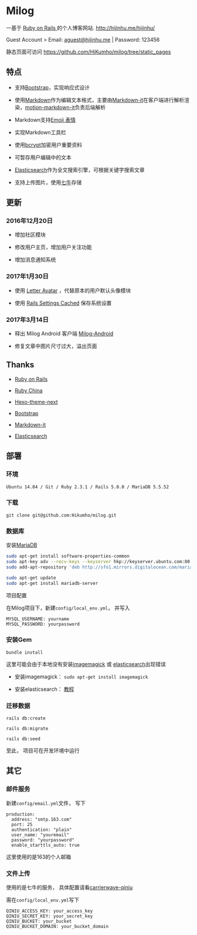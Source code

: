 # Milog

一基于 [ Ruby on Rails ](https://github.com/rails/rails) 的个人博客网站. http://hijinhu.me/hijinhu/  

Guest Account > Email: aguest@hijinhu.me | Password: 123456

静态页面可访问 https://github.com/HiKumho/milog/tree/static_pages

## 特点

+ 支持[Bootstrap](http://getbootstrap.com/)，实现响应式设计

+ 使用[Markdown](https://zh.wikipedia.org/zh-hans/Markdown)作为编辑文本格式，主要由[Markdown-it](https://github.com/markdown-it/markdown-it)在客户端进行解析渲染，[motion-markdown-it](https://github.com/digitalmoksha/motion-markdown-it)负责后端解析

+ Markdown支持[Emoji 表情](https://github.com/afeld/emoji-css)

+ 实现Markdown工具栏

+ 使用[bcrypt](https://github.com/codahale/bcrypt-ruby)加密用户重要资料

+ 可暂存用户编辑中的文本

+ [Elasticsearch](https://github.com/elastic/elasticsearch)作为全文搜索引擎，可根据关键字搜索文章

+ 支持上传图片，使用[七牛](http://www.qiniu.com/)存储

## 更新

### 2016年12月20日

+ 增加社区模块

+ 修改用户主页，增加用户关注功能

+ 增加消息通知系统

### 2017年1月30日

+ 使用 [Letter Avatar](https://github.com/ksz2k/letter_avatar) ，代替原本的用户默认头像模块

+ 使用 [Rails Settings Cached](https://github.com/huacnlee/rails-settings-cached) 保存系统设置

### 2017年3月14日

+ 释出 Milog Android 客户端 [Milog-Android](https://github.com/HiKumho/milog-android)

+ 修复文章中图片尺寸过大，溢出页面

## Thanks

+ [Ruby on Rails](http://rubyonrails.org/)

+ [Ruby China](https://ruby-china.org/)

+ [Hexo-theme-next](https://github.com/iissnan/hexo-theme-next)

+ [Bootstrap](http://getbootstrap.com/)

+ [Markdown-it](https://github.com/markdown-it/markdown-it)

+ [Elasticsearch](https://github.com/elastic/elasticsearch)

## 部署

### 环境
```
Ubuntu 14.04 / Git / Ruby 2.3.1 / Rails 5.0.0 / MariaDB 5.5.52
```

### 下载
```
git clone git@github.com:Hikumho/milog.git
```

### 数据库

安装[MariaDB](https://mariadb.org/)

```sh
sudo apt-get install software-properties-common
sudo apt-key adv --recv-keys --keyserver hkp://keyserver.ubuntu.com:80 0xcbcb082a1bb943db
sudo add-apt-repository 'deb http://sfo1.mirrors.digitalocean.com/mariadb/repo/10.0/ubuntu trusty main'

sudo apt-get update
sudo apt-get install mariadb-server
```

项目配置

在Milog项目下，新建`config/local_env.yml`， 并写入
```
MYSQL_USERNAME: yourname
MYSQL_PASSWORD: yourpassword
```

### 安装Gem

```
bundle install
```

这里可能会由于本地没有安装[imagemagick](https://github.com/ImageMagick/ImageMagick) 或 [elasticsearch](https://www.elastic.co/)出现错误

+ 安装imagemagick： `sudo apt-get install imagemagick`

+ 安装elasticsearch： [教程](https://www.digitalocean.com/community/tutorials/how-to-install-elasticsearch-on-an-ubuntu-vps)

### 迁移数据

```
rails db:create

rails db:migrate

rails db:seed
```

至此， 项目可在开发环境中运行

## 其它

### 邮件服务
新建`config/email.yml`文件， 写下

```
production:
  address: "smtp.163.com"
  port: 25
  authentication: "plain"
  user_name: "youremail"
  password: "yourpassword"
  enable_starttls_auto: true
```

这里使用的是163的个人邮箱

### 文件上传
使用的是七牛的服务， 具体配置请看[carrierwave-qiniu](https://github.com/huobazi/carrierwave-qiniu)

需在`config/local_env.yml`写下

```
QINIU_ACCESS_KEY: your_access_key
QINIU_SECRET_KEY: your_secret_key
QINIU_BUCKET: your_bucket
QINIU_BUCKET_DOMAIN: your_bucket_domain
```
